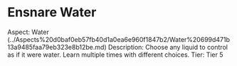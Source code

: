 # Ensnare Water

Aspect: Water (../Aspects%20d0baf0eb57fb40d1a0ea6e960f1847b2/Water%20699d471b13a9485faa79eb323e8b12be.md)
Description: Choose any liquid to control as if it were water. Learn multiple times with different choices.
Tier: Tier 5